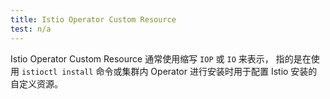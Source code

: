 ```yaml
---
title: Istio Operator Custom Resource
test: n/a
---
```


Istio Operator Custom Resource 通常使用缩写 `IOP` 或 `IO` 来表示，
指的是在使用 `istioctl install` 命令或集群内 Operator 进行安装时用于配置 Istio 安装的自定义资源。
